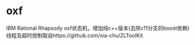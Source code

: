 # oxf
IBM Rational Rhapsody oxf状态机，增加纯c++版本(去除c11分支的boost依赖)
线程及超时控制取自https://github.com/xia-chu/ZLToolKit
